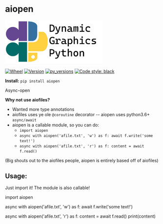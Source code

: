 # aiopen

<img src="https://github.com/dynamic-graphics-inc/dgpy-libs/blob/master/_data/dgpy_banner.svg?raw=true" alt="drawing" width="320"/>

[![Wheel](https://img.shields.io/pypi/wheel/aiopen.svg)](https://img.shields.io/pypi/wheel/aiopen.svg)
[![Version](https://img.shields.io/pypi/v/aiopen.svg)](https://img.shields.io/pypi/v/aiopen.svg)
[![py_versions](https://img.shields.io/pypi/pyversions/aiopen.svg)](https://img.shields.io/pypi/pyversions/aiopen.svg)
[![Code style: black](https://img.shields.io/badge/code%20style-black-000000.svg)](https://github.com/psf/black)

**Install:** `pip install aiopen`

Async-open

**Why not use aiofiles?**

 - Wanted more type annotations
 - aiofiles uses ye ole `@coroutine` decorator -- aiopen uses python3.6+ `async/await`
 - aiopen is a callable module, so you can do:
 	- `import aiopen`
 	- `async with aiopen('afile.txt', 'w') as f: await f.write('some text!')`
 	- `async with aiopen('afile.txt', 'r') as f: content = await f.read()`


(Big shouts out to the aiofiles people, aiopen is entirely based off of aiofiles)


## Usage:

Just import it! The module is also callable!


import aiopen

async with aiopen('afile.txt', 'w') as f:
    await f.write('some text!')

async with aiopen('afile.txt', 'r') as f:
    content = await f.read()
    print(content)

